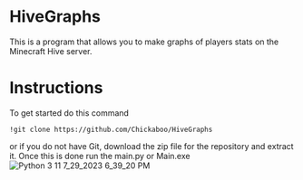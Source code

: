 # HiveGraphs
This is a program that allows you to make graphs of players stats on the Minecraft Hive server.
# Instructions
To get started do this command
```
!git clone https://github.com/Chickaboo/HiveGraphs
```
or if you do not have Git, download the zip file for the repository and extract it. Once this is done run the main.py or Main.exe
![Python 3 11 7_29_2023 6_39_20 PM](https://github.com/Chickaboo/HiveGraphs/assets/131608268/15a1ba01-42e4-430b-8e16-6dbc68702294)
